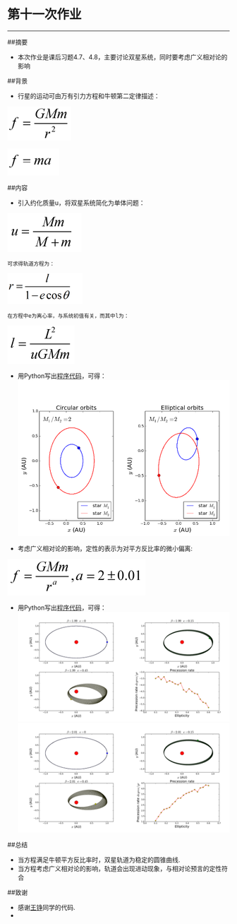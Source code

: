 # 第十一次作业



---

##摘要
* 本次作业是课后习题4.7、4.8，主要讨论双星系统，同时要考虑广义相对论的影响

##背景
* 行星的运动可由万有引力方程和牛顿第二定律描述：

![](https://github.com/axbzsf/computationalphysics_N2013301020106/blob/master/homework11/homework111.png)

![](https://github.com/axbzsf/computationalphysics_N2013301020106/blob/master/homework11/homework112.png)

##内容
- 引入约化质量u，将双星系统简化为单体问题：

![](https://github.com/axbzsf/computationalphysics_N2013301020106/blob/master/homework11/homework113.png)
  
    可求得轨道方程为：

![](https://github.com/axbzsf/computationalphysics_N2013301020106/blob/master/homework11/homework114.png)
  
    在方程中e为离心率，与系统初值有关，而其中l为：

![](https://github.com/axbzsf/computationalphysics_N2013301020106/blob/master/homework11/homework115.png)
* 用Python写出[程序代码](https://github.com/axbzsf/computationalphysics_N2013301020106/blob/master/homework11/homework11.py)，可得：  
![](https://github.com/axbzsf/computationalphysics_N2013301020106/blob/master/homework11/homework11a.png)
- 考虑广义相对论的影响，定性的表示为对平方反比率的微小偏离:

![](https://github.com/axbzsf/computationalphysics_N2013301020106/blob/master/homework11/homework116.png)
* 用Python写出[程序代码](https://github.com/axbzsf/computationalphysics_N2013301020106/blob/master/homework11/homework111.py)，可得：
![](https://github.com/axbzsf/computationalphysics_N2013301020106/blob/master/homework11/homework11b.png)
![](https://github.com/axbzsf/computationalphysics_N2013301020106/blob/master/homework11/homework11c.png)
    
##总结
- 当方程满足牛顿平方反比率时，双星轨道为稳定的圆锥曲线.
- 当方程考虑广义相对论的影响，轨道会出现进动现象，与相对论预言的定性符合

##致谢
- 感谢[王铮][1]同学的代码.
- 


  [1]: https://github.com/Wangzhengwhu
